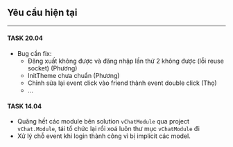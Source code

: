 ## Yêu cầu hiện tại
-------------------
#### TASK 20.04
- Bug cần fix: 
  - Đăng xuất không được và đăng nhập lần thứ 2 không được (lỗi reuse socket) (Phương)
  - InitTheme chưa chuẩn (Phương)
  - Chỉnh sửa lại event click vào friend thành event double click (Thọ)
  - ...

#### TASK 14.04
- Quăng hết các module bên solution `vChatModule` qua project `vChat.Module`, tái tổ chức lại rồi xoá luôn thư mục `vChatModule` đi
- Xử lý chỗ event khi login thành công vì bị implicit các model.
